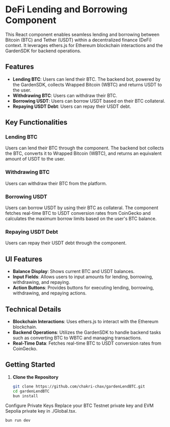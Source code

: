 # DeFi Lending and Borrowing Component

This React component enables seamless lending and borrowing between Bitcoin (BTC) and Tether (USDT) within a decentralized finance (DeFi) context. It leverages ethers.js for Ethereum blockchain interactions and the GardenSDK for backend operations.

## Features

- **Lending BTC**: Users can lend their BTC. The backend bot, powered by the GardenSDK, collects Wrapped Bitcoin (WBTC) and returns USDT to the user.
- **Withdrawing BTC**: Users can withdraw their BTC.
- **Borrowing USDT**: Users can borrow USDT based on their BTC collateral.
- **Repaying USDT Debt**: Users can repay their USDT debt.

## Key Functionalities

### Lending BTC
Users can lend their BTC through the component. The backend bot collects the BTC, converts it to Wrapped Bitcoin (WBTC), and returns an equivalent amount of USDT to the user.

### Withdrawing BTC
Users can withdraw their BTC from the platform.

### Borrowing USDT
Users can borrow USDT by using their BTC as collateral. The component fetches real-time BTC to USDT conversion rates from CoinGecko and calculates the maximum borrow limits based on the user's BTC balance.

### Repaying USDT Debt
Users can repay their USDT debt through the component.

## UI Features

- **Balance Display**: Shows current BTC and USDT balances.
- **Input Fields**: Allows users to input amounts for lending, borrowing, withdrawing, and repaying.
- **Action Buttons**: Provides buttons for executing lending, borrowing, withdrawing, and repaying actions.

## Technical Details

- **Blockchain Interactions**: Uses ethers.js to interact with the Ethereum blockchain.
- **Backend Operations**: Utilizes the GardenSDK to handle backend tasks such as converting BTC to WBTC and managing transactions.
- **Real-Time Data**: Fetches real-time BTC to USDT conversion rates from CoinGecko.

## Getting Started

1. **Clone the Repository**
   ```bash
   git clone https://github.com/chakri-chax/gardenLendBTC.git
   cd gardenLendBTC
   bun install
  Configure Private Keys
   Replace your BTC Testnet private key and EVM Sepolia private key in ./Global.tsx.

   ```bash
   bun run dev


 

